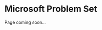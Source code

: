 [comment]: metadata=
[comment]: keywords=
[comment]: robots=
<h1>Microsoft Problem Set</h1>
<p>Page coming soon...</p>